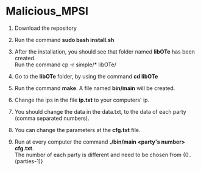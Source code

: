 # Malicious_MPSI


1) Download the repository

2) Run the command **sudo bash install.sh**

3) After the installation, you should see that folder named **libOTe** has been created.
   <br>Run the command cp -r simple/* libOTe/
 
4) Go to the **libOTe** folder, by using the command **cd libOTe**

5) Run the command **make**. A file named **bin/main** will be created.

6) Change the ips in the file **ip.txt** to your computers' ip.

7) You should change the data in the data.txt, to the data of each party (comma separated numbers).

8) You can change the parameters at the **cfg.txt** file.

9) Run at every computer the command **./bin/main <<a>party's number> cfg.txt**.
   <br> The number of each party is different and need to be chosen from {0..(parties-1)}

